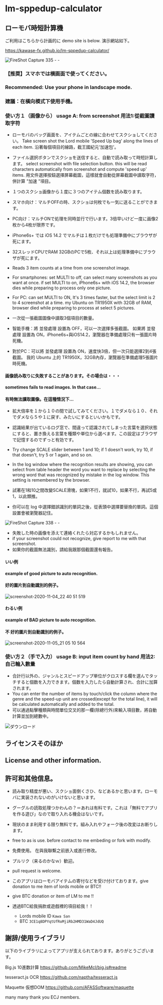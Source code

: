 # lm-sppedup-calculator

## ローモバ時短計算機

ご利用はこちらから計画的に
demo site is below.
演示網站如下。

https://kawase-fx.github.io/lm-sppedup-calculator/

![FireShot Capture 335 -  - ](https://user-images.githubusercontent.com/29803517/98297889-7928ce80-1ff8-11eb-877f-50a0ef1450b6.png)

### 【推奨】スマホでは横画面で使ってください。
### Recommended: Use your phone in landscape mode.
### 建議：在橫向模式下使用手機。

### 使い方１（画像から） usage A: from screenshot 用法1:從截圖讀取字符

* ローモバのバッグ画面を、アイテムごとの線に合わせてスクショしてください。
Take screen shot the Lord mobile 'Speed Up bag' along the lines of each item.
沿著每個項目的線路，截王國紀元'加速包'。

* ファイル選択ボタンでスクショを送信すると、自動で読み取って時短計算します。
select screenshot with file selection button.
this will be read characters automatically from screenshot and compute 'speed up' items.
用文件選擇按鈕選擇屏幕截圖，這樣就會自動從屏幕截圖中讀取字符，併計算 "加速 "項目。

* １つのスクショ画像から１度に３つのアイテム個数を読み取ります。
* スマホ向け：マルチOFFの時、スクショは何枚でも一気に送ることができます。
* PC向け：マルチONで処理を同時並行で行います。3倍早いけど一度に画像2枚から4枚が限界です。
* iPhone6s+ では iOS 14.2 でマルチは１枚だけでも処理準備中にブラウザが死にます。
* 32スレッドCPUでRAM 32GBのPCで5枚、それ以上は処理準備中にブラウザが死にます。

* Reads 3 item counts at a time from one screenshot image.
* For smartphones: set MULTI to off, can select many screenshots as you want at once. if set MULTI to on, iPhone6s+ with iOS 14.2, the browser dies while preparing to process only one picture.
* For PC: can set MULTI to ON, It's 3 times faster, but the select limit is 2 to 4 screenshot at a time. my Ubuntu on TR1950X with 32GB of RAM, browser died while preparing to process at select 5 pictures.

* 一次從一張截圖圖像中讀取3個項目的數量。
* 智能手機：將 並發處理 設置為 OFF，可以一次選擇多張截圖。
如果將 並發處理 設置為 ON，iPhone6s+與iOS14.2，瀏覽器在準備處理只有一張圖片時死機。
* 對於PC：可以將 並發處理 設置為 ON，速度快3倍，但一次只能選擇2到4張截圖。
我的 Ubuntu 上的 TR1950X，32GB內存，瀏覽器在準備處理5張圖片時死機。

#### 画像読み取りに失敗することがあります。その場合は・・・
#### sometimes fails to read images. In that case...
#### 有時無法讀取圖像。在這種情況下...

* 拡大倍率を１から１０の間で試してみてください。１でダメなら１０、それでダメなら５や１に戻す、みたいにするといいかもです。
* 認識結果が出ているログ窓で、間違って認識されてしまった言葉を選択状態にすると、置き換える言葉を種類や単位から選べます。この設定はブラウザで記憶するのでずっと有効です。

* Try change SCALE slider between 1 and 10; if 1 doesn't work, try 10, if that doesn't, try 5 or 1 again, and so on.
* In the log window where the recognition results are showing, you can select from table header the word you want to replace by selecting the wrong word that was recognized by mistake in the log window. This setting is remembered by the browser.

* 試著在1和10之間改變SCALE滑塊，如果1不行，就試10，如果不行，再試5或1，以此類推。
* 你可以在 log 中選擇錯誤識別的單詞之後，從表頭中選擇要替換的單詞。這個設置會被瀏覽器記住。

![FireShot Capture 338 -  - ](https://user-images.githubusercontent.com/29803517/98443252-85727000-214d-11eb-9b0e-e0a5d71b0abf.png)

* 失敗した時の画像を添えて連絡くれたら対応するかもしれません。
* if your screenshot could not recognize, give report to me with that screenshot.
* 如果你的截圖無法識別，請給我跟那個截圖還有報告。

#### いい例
#### example of good picture to auto recognition.
#### 好的圖片到自動識別的例子。

![screenshot-2020-11-04_22 40 51 519](https://user-images.githubusercontent.com/29803517/98238903-71423d80-1faa-11eb-9fc9-a38c0c0ce806.png)

#### わるい例
#### example of __BAD__ picture to auto recognition.
#### __不__ 好的圖片到自動識別的例子。

![screenshot-2020-11-05_21 05 10 564](https://user-images.githubusercontent.com/29803517/98239002-9df65500-1faa-11eb-9fcb-111e10776a4a.png)

### 使い方２（手で入力） usage B: input item count by hand 用法2:自己輪入數量

* 合計行以外の、ジャンルとスピードアップ単位がクロスする欄を選んでタッチすると個数を入力できます。個数を入力したら自動計算され、合計に加算されます。
* You can enter the number of items by touch/click the column where the genre and the speed-up unit are crossed(except for the total line), it will be calculated automatically and added to the total.
* 可以通過點擊種類與時間單位交叉的那一欄(除總行外)來輸入項目數，將自動計算並加到總數中。

![ダウンロード](https://user-images.githubusercontent.com/29803517/98239221-f594c080-1faa-11eb-8c99-d32046a38cde.png)

## ライセンスそのほか
## License and other information.
## 許可和其他信息。

* 読み取り精度が悪い、スクショ面倒くさひ、などあるかと思います。ローモバに実装されないのがいけないと思います。
* グーグルの読取処理つかわんの？＝あれは有料です。これは「無料でアプリを作る遊び」なので取り入れる機会はないです。

* 現状のまま利用する限り無料です。組み入れやフォーク後の改変はお断りします。
* free to as is use. before contact to me embeding or fork with modify.
* 免費使用。 在與我聯繫之前嵌入或進行修改。

* プルリク（来るのかなｗ）歓迎。
* pull request is welcome.

* このアプリはローモバアイテムの寄付などを受け付けております。give donation to me item of lords mobile or BTC!!
* give BTC donation or item of LM to me !!
* 透過BTC給我捐款或遊戲裡的項目給我！ !

  * Lords mobile ID `Kawa San`
  * BTC `3CE1q8DPYqtUfRoMjiRb2HMD31WaD4JdUQ`

## 謝辞/使用ライブラリ

以下のライブラリによってアプリが支えられております。ありがとうございます。

Big.js 10進数計算
https://github.com/MikeMcl/big.js#readme

tesseract.js OCR
https://github.com/naptha/tesseract.js

Maquette 仮想DOM
https://github.com/AFASSoftware/maquette

many many thank you ECJ members.
